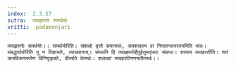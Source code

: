 ```yaml
---
index:  2.3.57
sutra:  व्यवहृपणोः समर्थयोः
vritti:  padamanjari
---
```


	व्यवहृपणोः समर्थयोः।। समर्थयोरिति। संशब्दो वृत्तौ समानार्थः, समशब्दस्य वा निपातनात्पररुपमिति भावः। संबद्धार्थयोरिति तु न विज्ञायते, व्याख्यानात्। संभवति हि व्यवहृपणोर्हेतुहेतुमद्भावः संबन्धः। शतस्य व्यवहरतीति। शतं क्रयविक्रयरूपेण विनियुङ्क्ते, दीव्यति वेत्यर्थः। शलाकां व्यवहरतिगणयतीत्यर्थः।।
